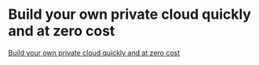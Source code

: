 # Build your own private cloud quickly and at zero cost
[Build your own private cloud quickly and at zero cost](https://aiwithcloud.com/2022/09/15/build_your_own_private_cloud_quickly_and_at_zero_cost/)